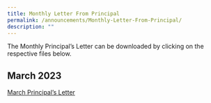```yaml
---
title: Monthly Letter From Principal
permalink: /announcements/Monthly-Letter-From-Principal/
description: ""
---
```



The Monthly Principal’s Letter can be downloaded by clicking on the respective files below.

March 2023
----------

[March Principal’s Letter](https://www.stmargaretssec.moe.edu.sg/files/March%20Principal's%20Letter.pdf)

